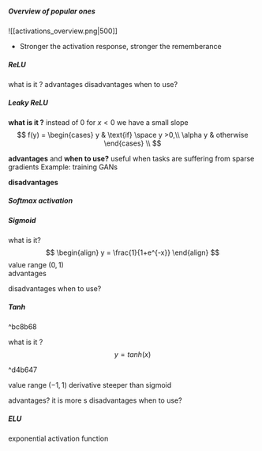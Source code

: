 ##### Overview of popular ones 
![[activations_overview.png|500]]


* Stronger the activation response, stronger the rememberance


##### ReLU
what is it ? 
advantages
disadvantages
when to use?



##### Leaky ReLU
**what is it ?** 
instead of $0$ for $x<0$ we have a small slope
$$
f(y) = 
\begin{cases}
y & \text{if} \space y >0,\\
\alpha y & otherwise
\end{cases}
\\
$$

**advantages** and **when to use?**
useful when tasks are suffering from sparse gradients
Example:
	training GANs

**disadvantages**




##### Softmax activation

##### Sigmoid
what is it?
$$
\begin{align}
y = \frac{1}{1+e^{-x}}
\end{align}
$$
value range $(0,1)$   
advantages

disadvantages
when to use?

##### Tanh

^bc8b68

what is it ? 
$$
y = tanh(x)
$$

^d4b647

value range $(-1,1)$ 
derivative steeper than sigmoid

advantages?
it is more s
disadvantages
when to use?


##### ELU
exponential activation function
